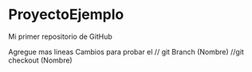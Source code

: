 # ProyectoEjemplo
Mi primer repositorio de GitHub

Agregue mas lineas
Cambios para probar el 
// git Branch (Nombre)
//git checkout (Nombre)
